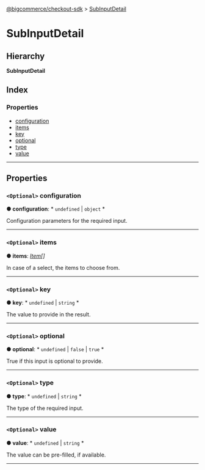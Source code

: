 [@bigcommerce/checkout-sdk](../README.md) > [SubInputDetail](../interfaces/subinputdetail.md)

# SubInputDetail

## Hierarchy

**SubInputDetail**

## Index

### Properties

* [configuration](subinputdetail.md#configuration)
* [items](subinputdetail.md#items)
* [key](subinputdetail.md#key)
* [optional](subinputdetail.md#optional)
* [type](subinputdetail.md#type)
* [value](subinputdetail.md#value)

---

## Properties

<a id="configuration"></a>

### `<Optional>` configuration

**● configuration**: * `undefined` &#124; `object`
*

Configuration parameters for the required input.

___
<a id="items"></a>

### `<Optional>` items

**● items**: *[Item](item.md)[]*

In case of a select, the items to choose from.

___
<a id="key"></a>

### `<Optional>` key

**● key**: * `undefined` &#124; `string`
*

The value to provide in the result.

___
<a id="optional"></a>

### `<Optional>` optional

**● optional**: * `undefined` &#124; `false` &#124; `true`
*

True if this input is optional to provide.

___
<a id="type"></a>

### `<Optional>` type

**● type**: * `undefined` &#124; `string`
*

The type of the required input.

___
<a id="value"></a>

### `<Optional>` value

**● value**: * `undefined` &#124; `string`
*

The value can be pre-filled, if available.

___

